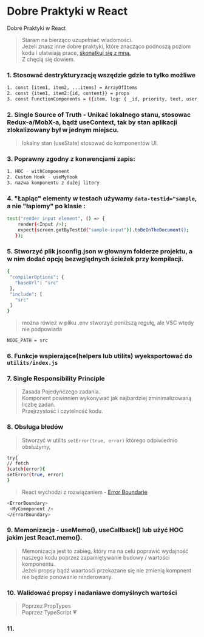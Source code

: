 # Dobre Praktyki w React
Dobre Praktyki w React
> Staram na bierząco uzupełniać wiadomości.\
> Jeżeli znasz inne dobre praktyki, które znacząco podnoszą poziom kodu i ułatwiają prace, [skonatkuj się z mną.] \
> Z chęcią się dowiem.

### 1. Stosować destrykturyzację wszędzie gdzie to tylko możliwe
```bash
1. const [item1, item2, ...items] = ArrayOfItems
2. const {item1, item2:{id, content}} = props
3. const FunctionComponents = ({item, log: { _id, priority, text, user, created }}) => {...........});
```

### 2. Single Source of Truth - Unikać lokalnego stanu, stosowac Redux-a/MobX-a, bądź useContext, tak by stan aplikacji zlokalizowany był w jednym miejscu.
  > lokalny stan (useState) stosować do komponentów UI.

### 3. Poprawny zgodny z konwencjami zapis:
```bash
1. HOC - withCompoenent
2. Custom Hook - useMyHook
3. nazwa komponentu z dużej litery
```

### 4. "Łapiąc" elementy w testach używamy `data-testid="sample`, a nie "łapiemy" po klasie :
```bash
test("render input element", () => {
    render(<Input />);
    expect(screen.getByTestId("sample-input")).toBeInTheDocument();
   });
 ```
 
 ### 5. Stworzyć plik jsconfig.json w głownym folderze projektu, a w nim dodać opcję bezwględnych ścieżek przy kompilacji. 
 ```bash
{
  "compilerOptions": {
    "baseUrl": "src"
  },
  "include": [
    "src"
  ]
}
 ```
 > można rówież w pliku .env stworzyć poniższą regułę, ale VSC wtedy nie podpowiada
```bash
NODE_PATH = src
 ```
 
 ### 6. Funkcje wspierające(helpers lub utilits) wyeksportować do `utilits/index.js`
 
 ### 7. Single Responsibility Principle 
 > Zasada Pojedyńćzego zadania.\
 > Komponent powinnien wykonywać jak najbardziej zminimalizowaną liczbę zadań. \
 > Przejrzystość i czytelność kodu.
 
 ### 8. Obsługa błedów 
 > Stworzyć w utilits `setError(true, error)` którego odpiwiednio obsłużymy,
  ```bash
try{
  // fetch
}catch(error){
  setError(true, error)
}
 ```
 > React wychodzi z rozwiązaniem - [Error Boundarie]
 ```bash
<ErrorBoundary>
  <MyCommponent />
</ErrorBoundary>
 ```
 
 ### 9. Memonizacja - useMemo(), useCallback() lub użyć HOC jakim jest React.memo().
 > Memonizacja jest to zabieg, który ma na celu poprawić wydajność naszego kodu poprzez zapamiętywanie budowy / wartości komponentu.\
 > Jeżeli propsy bądź waartosći przekazane się nie zmienią kompnent nie będzie ponowanie renderowany.
 
 ### 10. Walidować propsy i nadaniawe domyślnych wartości
 > Poprzez PropTypes \
 > Poprzez TypeScript :heartpulse:
 
 ### 11. 
 
 

[skonatkuj się z mną.]: https://www.linkedin.com/in/igor-dudek-96a87611a/
[Error Boundarie]: https://medium.com/swlh/understanding-reacts-error-boundaries-c15db8229d97
